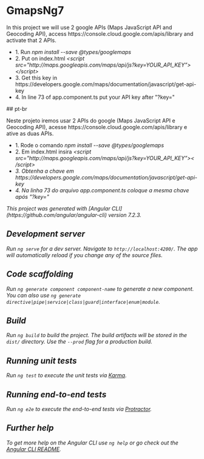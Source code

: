 # GmapsNg7

<p>In this project we will use 2 google APIs (Maps JavaScript API and Geocoding API), access https://console.cloud.google.com/apis/library and activate that 2 APIs.</p>
	<ul>
		<li>1.	Run <i>npm install --save @types/googlemaps</i></li>
		<li>2.	Put on index.html <i>&lt;script src="http://maps.googleapis.com/maps/api/js?key=YOUR_API_KEY”&gt;&lt;/script&gt;</i></li>
		<li>3.	Get this key in https://developers.google.com/maps/documentation/javascript/get-api-key</li>
		<li>4.	In line 73 of app.component.ts put your API key after "?key="</li>
	</ul>
## pt-br
<p>Neste projeto iremos usar 2 APIs do google (Maps JavaScript API e Geocoding API), acesse https://console.cloud.google.com/apis/library e ative as duas APIs.</p>
	<ul>
		<li>1.	Rode o comando <i>npm install --save @types/googlemaps</i></li>
		<li>2.	Em index.html insira <i>&lt;script src="http://maps.googleapis.com/maps/api/js?key=YOUR_API_KEY”&gt;&lt;	/script&gt;</li>
		<li>3.	Obtenha a chave em https://developers.google.com/maps/documentation/javascript/get-api-key</li>
		<li>4.	Na linha 73 do arquivo app.component.ts coloque a mesma chave após "?key="</li>
	</ul>
This project was generated with [Angular CLI](https://github.com/angular/angular-cli) version 7.2.3.

## Development server

Run `ng serve` for a dev server. Navigate to `http://localhost:4200/`. The app will automatically reload if you change any of the source files.

## Code scaffolding

Run `ng generate component component-name` to generate a new component. You can also use `ng generate directive|pipe|service|class|guard|interface|enum|module`.

## Build

Run `ng build` to build the project. The build artifacts will be stored in the `dist/` directory. Use the `--prod` flag for a production build.

## Running unit tests

Run `ng test` to execute the unit tests via [Karma](https://karma-runner.github.io).

## Running end-to-end tests

Run `ng e2e` to execute the end-to-end tests via [Protractor](http://www.protractortest.org/).

## Further help

To get more help on the Angular CLI use `ng help` or go check out the [Angular CLI README](https://github.com/angular/angular-cli/blob/master/README.md).

